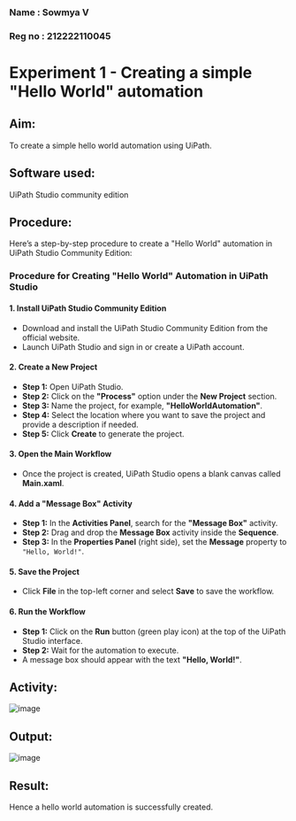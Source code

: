 ### Name : Sowmya V
### Reg no : 212222110045

# Experiment 1 - Creating a simple "Hello World" automation

## Aim:
To create a simple hello world automation using UiPath.

## Software used:
UiPath Studio community edition

## Procedure:

Here’s a step-by-step procedure to create a "Hello World" automation in UiPath Studio Community Edition:

### **Procedure for Creating "Hello World" Automation in UiPath Studio**


#### **1. Install UiPath Studio Community Edition**
   - Download and install the UiPath Studio Community Edition from the official website.
   - Launch UiPath Studio and sign in or create a UiPath account.

#### **2. Create a New Project**
   - **Step 1:** Open UiPath Studio.
   - **Step 2:** Click on the **"Process"** option under the **New Project** section.
   - **Step 3:** Name the project, for example, **"HelloWorldAutomation"**.
   - **Step 4:** Select the location where you want to save the project and provide a description if needed.
   - **Step 5:** Click **Create** to generate the project.

#### **3. Open the Main Workflow**
   - Once the project is created, UiPath Studio opens a blank canvas called **Main.xaml**.

#### **4. Add a "Message Box" Activity**
   - **Step 1:** In the **Activities Panel**, search for the **"Message Box"** activity.
   - **Step 2:** Drag and drop the **Message Box** activity inside the **Sequence**.
   - **Step 3:** In the **Properties Panel** (right side), set the **Message** property to `"Hello, World!"`.

#### **5. Save the Project**
   - Click **File** in the top-left corner and select **Save** to save the workflow.

#### **6. Run the Workflow**
   - **Step 1:** Click on the **Run** button (green play icon) at the top of the UiPath Studio interface.
   - **Step 2:** Wait for the automation to execute.
   - A message box should appear with the text **"Hello, World!"**.

## Activity:

![image](https://github.com/user-attachments/assets/77c0626b-c2d0-474f-81f1-3f7fb52e392c)


## Output:

![image](https://github.com/user-attachments/assets/f04009eb-b488-45f1-8141-2dcd8c7c3f3c)

## Result:
Hence a hello world automation is successfully created.


